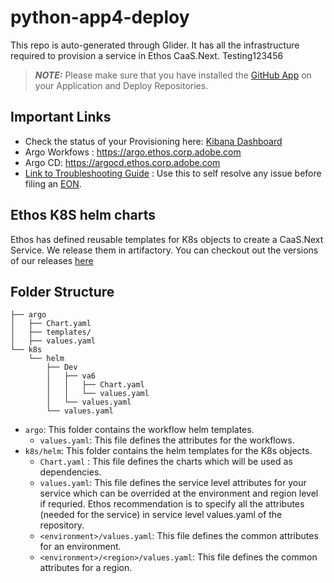 # python-app4-deploy
This repo is auto-generated through Glider. It has all the infrastructure required to provision a service in Ethos CaaS.Next.
Testing123456

> **_NOTE:_**  Please make sure that you have installed the [GitHub App](https://git.corp.adobe.com/github-apps/caas-gitops) on your Application and Deploy Repositories.

## Important Links

- Check the status of your Provisioning here: [Kibana Dashboard](https://ethos-kibana.ethos.corp.adobe.com:5601/app/dashboards#/view/0a9f9980-b4fd-11ec-9433-9b83da61415e?_a=(description:'This%20is%20dashboard%20to%20display%20provisioner%20events.',filters:!(('$state':(store:appState),meta:(alias:!n,controlledBy:'1649172517175',disabled:!f,index:'93a55740-b4f0-11ec-931c-e9c2e1d6feb7',key:eventData.data.payload.event_source_repository.keyword,negate:!f,params:(query:ethos-orca/python-app4-deploy),type:phrase),query:(match_phrase:(eventData.data.payload.event_source_repository.keyword:ethos-orca/python-app4-deploy)))),fullScreenMode:!t,options:(hidePanelTitles:!f,useMargins:!t),query:(language:kuery,query:''),tags:!(),timeRestore:!t,title:'Provisioner%20Events',viewMode:view))
- Argo Workfows : https://argo.ethos.corp.adobe.com
- Argo CD: https://argocd.ethos.corp.adobe.com
- [Link to Troubleshooting Guide](https://wiki.corp.adobe.com/display/ethos/Ethos+Troubleshooting+-+CaaS.next) : Use this to self resolve any issue before filing an [EON](https://jira.corp.adobe.com/secure/CreateIssueDetails!init.jspa?pid=31905&issuetype=11901&components=170501&priority=8&description=zerobin).


## Ethos K8S helm charts

Ethos has defined reusable templates for K8s objects to create a CaaS.Next Service. We release them in artifactory. You can checkout out the versions of our releases [here](https://git.corp.adobe.com/adobe-platform/ethos-k8s-helm-templates/releases)

## Folder Structure

```
├── argo
│   ├── Chart.yaml
│   ├── templates/
│   ├── values.yaml
└── k8s
    └── helm
        ├── Dev
        │   ├── va6
        │   │   ├── Chart.yaml
        │   │   └── values.yaml
        │   └── values.yaml
        └── values.yaml
```
- `argo`: This folder contains the workflow helm templates.
    - `values.yaml`: This file defines the attributes for the workflows.
- `k8s/helm`: This folder contains the helm templates for the K8s objects. 
    - `Chart.yaml` : This file defines the charts which will be used as dependencies.
    - `values.yaml`: This file defines the service level attributes for your service which can be overrided at the environment and region level if requried. Ethos recommendation is to specify all the attributes (needed for the service) in service level values.yaml of the repository.
    - `<environment>/values.yaml`:  This file defines the common attributes for an environment.
    - `<environment>/<region>/values.yaml`: This file defines the common attributes for a region.
 


